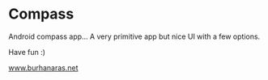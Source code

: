Compass
=======

Android compass app... A very primitive app but nice UI with a few options.

Have fun :)

www.burhanaras.net





